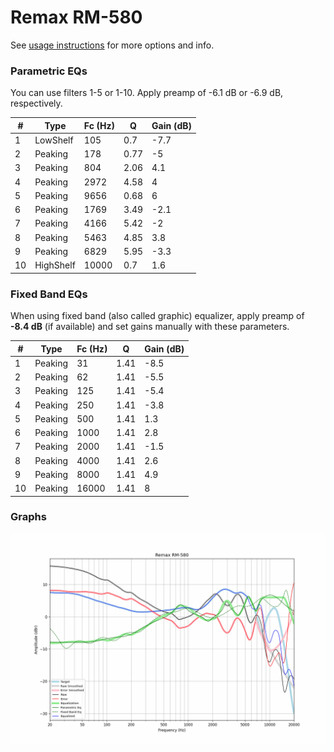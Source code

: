 # Remax RM-580
See [usage instructions](https://github.com/jaakkopasanen/AutoEq#usage) for more options and info.

### Parametric EQs
You can use filters 1-5 or 1-10. Apply preamp of -6.1 dB or -6.9 dB, respectively.

|   # | Type      |   Fc (Hz) |    Q |   Gain (dB) |
|-----|-----------|-----------|------|-------------|
|   1 | LowShelf  |       105 | 0.7  |        -7.7 |
|   2 | Peaking   |       178 | 0.77 |        -5   |
|   3 | Peaking   |       804 | 2.06 |         4.1 |
|   4 | Peaking   |      2972 | 4.58 |         4   |
|   5 | Peaking   |      9656 | 0.68 |         6   |
|   6 | Peaking   |      1769 | 3.49 |        -2.1 |
|   7 | Peaking   |      4166 | 5.42 |        -2   |
|   8 | Peaking   |      5463 | 4.85 |         3.8 |
|   9 | Peaking   |      6829 | 5.95 |        -3.3 |
|  10 | HighShelf |     10000 | 0.7  |         1.6 |

### Fixed Band EQs
When using fixed band (also called graphic) equalizer, apply preamp of **-8.4 dB** (if available) and set gains manually with these parameters.

|   # | Type    |   Fc (Hz) |    Q |   Gain (dB) |
|-----|---------|-----------|------|-------------|
|   1 | Peaking |        31 | 1.41 |        -8.5 |
|   2 | Peaking |        62 | 1.41 |        -5.5 |
|   3 | Peaking |       125 | 1.41 |        -5.4 |
|   4 | Peaking |       250 | 1.41 |        -3.8 |
|   5 | Peaking |       500 | 1.41 |         1.3 |
|   6 | Peaking |      1000 | 1.41 |         2.8 |
|   7 | Peaking |      2000 | 1.41 |        -1.5 |
|   8 | Peaking |      4000 | 1.41 |         2.6 |
|   9 | Peaking |      8000 | 1.41 |         4.9 |
|  10 | Peaking |     16000 | 1.41 |         8   |

### Graphs
![](./Remax%20RM-580.png)
